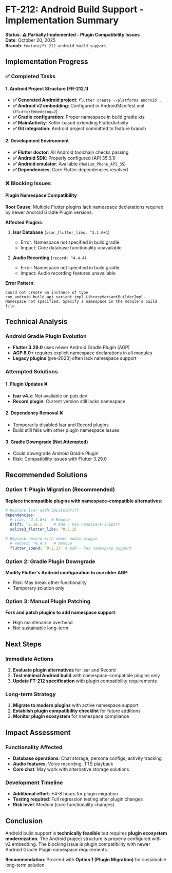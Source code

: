 # FT-212: Android Build Support - Implementation Summary

**Status**: ⚠️ **Partially Implemented - Plugin Compatibility Issues**  
**Date**: October 20, 2025  
**Branch**: `feature/ft_212_android_build_support`

## Implementation Progress

### ✅ Completed Tasks

#### 1. Android Project Structure (FR-212.1)
- **✅ Generated Android project**: `flutter create --platforms android .`
- **✅ Android v2 embedding**: Configured in AndroidManifest.xml (`flutterEmbedding=2`)
- **✅ Gradle configuration**: Proper namespace in build.gradle.kts
- **✅ MainActivity**: Kotlin-based extending FlutterActivity
- **✅ Git integration**: Android project committed to feature branch

#### 2. Development Environment
- **✅ Flutter doctor**: All Android toolchain checks passing
- **✅ Android SDK**: Properly configured (API 35.0.1)
- **✅ Android emulator**: Available (`Medium_Phone_API_35`)
- **✅ Dependencies**: Core Flutter dependencies resolved

### ❌ Blocking Issues

#### Plugin Namespace Compatibility
**Root Cause**: Multiple Flutter plugins lack namespace declarations required by newer Android Gradle Plugin versions.

**Affected Plugins**:
1. **Isar Database** (`isar_flutter_libs: ^3.1.0+1`)
   - Error: Namespace not specified in build.gradle
   - Impact: Core database functionality unavailable
   
2. **Audio Recording** (`record: ^4.4.4`)
   - Error: Namespace not specified in build.gradle  
   - Impact: Audio recording features unavailable

**Error Pattern**:
```
Could not create an instance of type com.android.build.api.variant.impl.LibraryVariantBuilderImpl.
Namespace not specified. Specify a namespace in the module's build file
```

## Technical Analysis

### Android Gradle Plugin Evolution
- **Flutter 3.29.0** uses newer Android Gradle Plugin (AGP)
- **AGP 8.0+** requires explicit namespace declarations in all modules
- **Legacy plugins** (pre-2023) often lack namespace support

### Attempted Solutions

#### 1. Plugin Updates ❌
- **Isar v4.x**: Not available on pub.dev
- **Record plugin**: Current version still lacks namespace

#### 2. Dependency Removal ❌  
- Temporarily disabled Isar and Record plugins
- Build still fails with other plugin namespace issues

#### 3. Gradle Downgrade (Not Attempted)
- Could downgrade Android Gradle Plugin
- Risk: Compatibility issues with Flutter 3.29.0

## Recommended Solutions

### Option 1: Plugin Migration (Recommended)
**Replace incompatible plugins with namespace-compatible alternatives**:

```yaml
# Replace Isar with SQLite/Drift
dependencies:
  # isar: ^3.1.0+1  # Remove
  drift: ^2.14.1     # Add - has namespace support
  sqlite3_flutter_libs: ^0.5.15

# Replace record with newer audio plugin  
  # record: ^4.4.4   # Remove
  flutter_sound: ^9.2.13  # Add - has namespace support
```

### Option 2: Gradle Plugin Downgrade
**Modify Flutter's Android configuration to use older AGP**:
- Risk: May break other functionality
- Temporary solution only

### Option 3: Manual Plugin Patching
**Fork and patch plugins to add namespace support**:
- High maintenance overhead
- Not sustainable long-term

## Next Steps

### Immediate Actions
1. **Evaluate plugin alternatives** for Isar and Record
2. **Test minimal Android build** with namespace-compatible plugins only
3. **Update FT-212 specification** with plugin compatibility requirements

### Long-term Strategy  
1. **Migrate to modern plugins** with active namespace support
2. **Establish plugin compatibility checklist** for future additions
3. **Monitor plugin ecosystem** for namespace compliance

## Impact Assessment

### Functionality Affected
- **Database operations**: Chat storage, persona configs, activity tracking
- **Audio features**: Voice recording, TTS playback
- **Core chat**: May work with alternative storage solutions

### Development Timeline
- **Additional effort**: +4-8 hours for plugin migration
- **Testing required**: Full regression testing after plugin changes
- **Risk level**: Medium (core functionality changes)

## Conclusion

Android build support is **technically feasible** but requires **plugin ecosystem modernization**. The Android project structure is properly configured with v2 embedding. The blocking issue is plugin compatibility with newer Android Gradle Plugin namespace requirements.

**Recommendation**: Proceed with **Option 1 (Plugin Migration)** for sustainable long-term solution.

